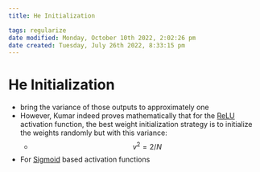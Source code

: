 ```yaml
---
title: He Initialization

tags: regularize
date modified: Monday, October 10th 2022, 2:02:26 pm
date created: Tuesday, July 26th 2022, 8:33:15 pm
---
```


# He Initialization
- bring the variance of those outputs to approximately one
- However, Kumar indeed proves mathematically that for the [ReLU](Relu.md) activation function, the best weight initialization strategy is to initialize the weights randomly but with this variance:
	- $$\begin{equation} v^{2} = 2/N \end{equation}$$
- For [Sigmoid](Sigmoid.md) based activation functions


